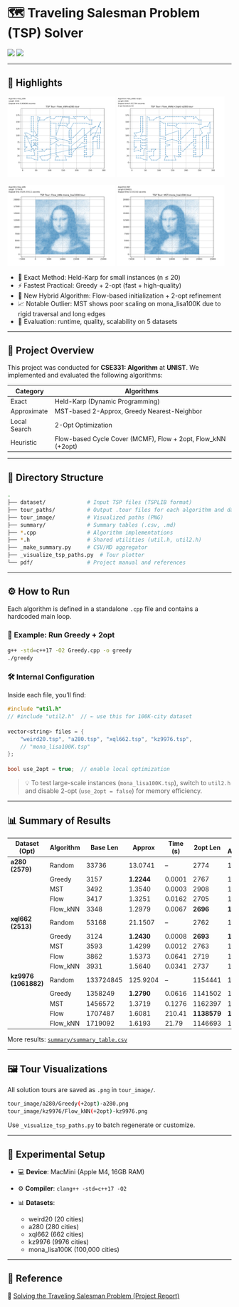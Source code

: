 # 🗺️ Traveling Salesman Problem (TSP) Solver

<a href="https://github.com/hoonably/traveling-salesman"><img src="https://img.shields.io/static/v1?label=Project&message=GitHub&color=blue"></a>
<a href="https://hoonably.github.io/traveling-salesman/"><img src="https://img.shields.io/static/v1?label=Report&message=PDF&color=red"></a>

---

## 🧠 Highlights
<p float="left"> <img src="./tour_image/a280/Flow_kNN-a280.png" alt="Flow_kNN-a280" width="48%" /> <img src="./tour_image/a280/Flow_kNN(+2opt)-a280.png" alt="Flow_kNN(+2opt)-a280" width="48%" /> </p>

<p float="left"> <img src="./tour_image/mona_lisa100K/Flow_kNN-mona_lisa100K.png" alt="Flow_kNN-mona_lisa100K" width="48%" /> <img src="./tour_image/mona_lisa100K/MST-mona_lisa100K.png" alt="MST-mona_lisa100K" width="48%" /> </p>

- 🧭 Exact Method: Held-Karp for small instances (n ≤ 20)
- ⚡ Fastest Practical: Greedy + 2-opt (fast + high-quality)
- 🔁 New Hybrid Algorithm: Flow-based initialization + 2-opt refinement
- 📈 Notable Outlier: MST shows poor scaling on mona_lisa100K due to rigid traversal and long edges
- 🧪 Evaluation: runtime, quality, scalability on 5 datasets



---

## 📘 Project Overview

This project was conducted for **CSE331: Algorithm** at **UNIST**.
We implemented and evaluated the following algorithms:

| Category     | Algorithms                                                    |
| ------------ | ------------------------------------------------------------- |
| Exact        | Held-Karp (Dynamic Programming)                               |
| Approximate  | MST-based 2-Approx, Greedy Nearest-Neighbor                   |
| Local Search | 2-Opt Optimization                                            |
| Heuristic    | Flow-based Cycle Cover (MCMF), Flow + 2opt, Flow_kNN (+2opt) |

---

## 📁 Directory Structure

```bash
.
├── dataset/             # Input TSP files (TSPLIB format)
├── tour_paths/          # Output .tour files for each algorithm and dataset
├── tour_image/          # Visualized paths (PNG)
├── summary/             # Summary tables (.csv, .md)
├── *.cpp                # Algorithm implementations
├── *.h                  # Shared utilities (util.h, util2.h)
├── _make_summary.py     # CSV/MD aggregator
├── _visualize_tsp_paths.py  # Tour plotter
└── pdf/                 # Project manual and references
```

---

## ⚙️ How to Run

Each algorithm is defined in a standalone `.cpp` file and contains a hardcoded main loop.

### 🔧 Example: Run Greedy + 2opt

```bash
g++ -std=c++17 -O2 Greedy.cpp -o greedy
./greedy
```

### 🛠 Internal Configuration

Inside each file, you’ll find:

```cpp
#include "util.h"
// #include "util2.h"  // ← use this for 100K-city dataset

vector<string> files = {
    "weird20.tsp", "a280.tsp", "xql662.tsp", "kz9976.tsp",
    // "mona_lisa100K.tsp"
};

bool use_2opt = true;  // enable local optimization
```

> 💡 To test large-scale instances (`mona_lisa100K.tsp`), switch to `util2.h` and disable 2-opt (`use_2opt = false`) for memory efficiency.

---

## 📊 Summary of Results

|   Dataset (Opt)      | Algorithm | Base Len  | Approx     | Time (s) |  2opt Len   | 2opt Approx | 2opt Time (s) | 2opt Iters |
| -------------------- | --------- | --------- | ---------- | -------- | ----------- | ---------- | -------- | ---------- |
| **a280 (2579)**      | Random    | 33736     | 13.0741    | –        | 2774        | 1.0756     | 0.0229   | 1368       |
|                      | Greedy    | 3157      | **1.2244** | 0.0001   | 2767        | 1.0729     | 0.0030   | 57         |
|                      | MST       | 3492      | 1.3540     | 0.0003   | 2908        | 1.1276     | 0.0045   | 80         |
|                      | Flow      | 3417      | 1.3251     | 0.0162   | 2705        | 1.0489     | 0.0190   | 66         |
|                      | Flow\_kNN | 3348      | 1.2979     | 0.0067   | **2696**    | **1.0453** | 0.0118   | 82         |
| **xql662 (2513)**    | Random    | 53168     | 21.1507    | –        | 2762        | 1.0989     | 0.2770   | 3945       |
|                      | Greedy    | 3124      | **1.2430** | 0.0008   | **2693**    | **1.0716** | 0.0320   | 116        |
|                      | MST       | 3593      | 1.4299     | 0.0012   | 2763        | 1.0996     | 0.0393   | 237        |
|                      | Flow      | 3862      | 1.5373     | 0.0641   | 2719        | 1.0819     | 0.0931   | 267        |
|                      | Flow\_kNN | 3931      | 1.5640     | 0.0341   | 2737        | 1.0893     | 0.0700   | 301        |
| **kz9976 (1061882)** | Random    | 133724845 | 125.9204   | –        | 1154441     | 1.0868     | 3582.80  | 119612     |
|                      | Greedy    | 1358249   | **1.2790** | 0.0616   | 1141502     | 1.0752     | 146.80   | 3340       |
|                      | MST       | 1456572   | 1.3719     | 0.1276   | 1162397     | 1.0947     | 171.80   | 4638       |
|                      | Flow      | 1707487   | 1.6081     | 210.41   | **1138579** | **1.0731** | 537.88   | 5619       |
|                      | Flow\_kNN | 1719092   | 1.6193     | 21.79    | 1146693     | 1.0799     | 318.39   | 6231       |


More results: [`summary/summary_table.csv`](summary/summary_table.csv)

---

## 🖼 Tour Visualizations

All solution tours are saved as `.png` in `tour_image/`.

```bash
tour_image/a280/Greedy(+2opt)-a280.png
tour_image/kz9976/Flow_kNN(+2opt)-kz9976.png
```

Use `_visualize_tsp_paths.py` to batch regenerate or customize.

---

## 🧪 Experimental Setup

* 💻 **Device**: MacMini (Apple M4, 16GB RAM)
* ⚙️ **Compiler**: `clang++ -std=c++17 -O2`
* 📊 **Datasets**:

  * weird20 (20 cities)
  * a280 (280 cities)
  * xql662 (662 cities)
  * kz9976 (9976 cities)
  * mona\_lisa100K (100,000 cities)

---

## 📎 Reference

📄 [Solving the Traveling Salesman Problem (Project Report)](./Solving_the_Traveling_Salesman_Problem.pdf)
